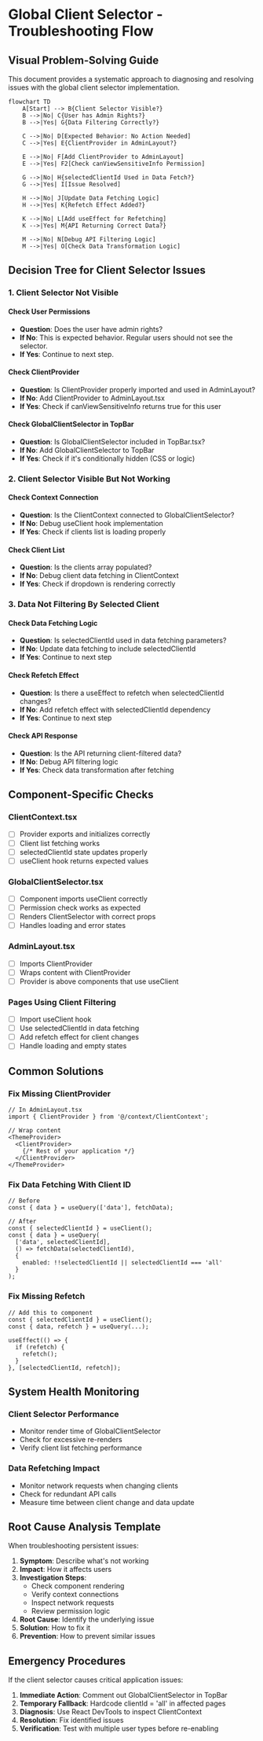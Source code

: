 # Global Client Selector - Troubleshooting Flow

## Visual Problem-Solving Guide

This document provides a systematic approach to diagnosing and resolving issues with the global client selector implementation.

```mermaid
flowchart TD
    A[Start] --> B{Client Selector Visible?}
    B -->|No| C{User has Admin Rights?}
    B -->|Yes| G{Data Filtering Correctly?}
    
    C -->|No| D[Expected Behavior: No Action Needed]
    C -->|Yes| E{ClientProvider in AdminLayout?}
    
    E -->|No| F[Add ClientProvider to AdminLayout]
    E -->|Yes| F2[Check canViewSensitiveInfo Permission]
    
    G -->|No| H{selectedClientId Used in Data Fetch?}
    G -->|Yes| I[Issue Resolved]
    
    H -->|No| J[Update Data Fetching Logic]
    H -->|Yes| K{Refetch Effect Added?}
    
    K -->|No| L[Add useEffect for Refetching]
    K -->|Yes| M{API Returning Correct Data?}
    
    M -->|No| N[Debug API Filtering Logic]
    M -->|Yes| O[Check Data Transformation Logic]
```

## Decision Tree for Client Selector Issues

### 1. Client Selector Not Visible

#### Check User Permissions
- **Question**: Does the user have admin rights?
- **If No**: This is expected behavior. Regular users should not see the selector.
- **If Yes**: Continue to next step.

#### Check ClientProvider
- **Question**: Is ClientProvider properly imported and used in AdminLayout?
- **If No**: Add ClientProvider to AdminLayout.tsx
- **If Yes**: Check if canViewSensitiveInfo returns true for this user

#### Check GlobalClientSelector in TopBar
- **Question**: Is GlobalClientSelector included in TopBar.tsx?
- **If No**: Add GlobalClientSelector to TopBar
- **If Yes**: Check if it's conditionally hidden (CSS or logic)

### 2. Client Selector Visible But Not Working

#### Check Context Connection
- **Question**: Is the ClientContext connected to GlobalClientSelector?
- **If No**: Debug useClient hook implementation
- **If Yes**: Check if clients list is loading properly

#### Check Client List
- **Question**: Is the clients array populated?
- **If No**: Debug client data fetching in ClientContext
- **If Yes**: Check if dropdown is rendering correctly

### 3. Data Not Filtering By Selected Client

#### Check Data Fetching Logic
- **Question**: Is selectedClientId used in data fetching parameters?
- **If No**: Update data fetching to include selectedClientId
- **If Yes**: Continue to next step

#### Check Refetch Effect
- **Question**: Is there a useEffect to refetch when selectedClientId changes?
- **If No**: Add refetch effect with selectedClientId dependency
- **If Yes**: Continue to next step

#### Check API Response
- **Question**: Is the API returning client-filtered data?
- **If No**: Debug API filtering logic
- **If Yes**: Check data transformation after fetching

## Component-Specific Checks

### ClientContext.tsx
- [ ] Provider exports and initializes correctly
- [ ] Client list fetching works
- [ ] selectedClientId state updates properly
- [ ] useClient hook returns expected values

### GlobalClientSelector.tsx
- [ ] Component imports useClient correctly
- [ ] Permission check works as expected
- [ ] Renders ClientSelector with correct props
- [ ] Handles loading and error states

### AdminLayout.tsx
- [ ] Imports ClientProvider
- [ ] Wraps content with ClientProvider
- [ ] Provider is above components that use useClient

### Pages Using Client Filtering
- [ ] Import useClient hook
- [ ] Use selectedClientId in data fetching
- [ ] Add refetch effect for client changes
- [ ] Handle loading and empty states

## Common Solutions

### Fix Missing ClientProvider
```tsx
// In AdminLayout.tsx
import { ClientProvider } from '@/context/ClientContext';

// Wrap content
<ThemeProvider>
  <ClientProvider>
    {/* Rest of your application */}
  </ClientProvider>
</ThemeProvider>
```

### Fix Data Fetching With Client ID
```tsx
// Before
const { data } = useQuery(['data'], fetchData);

// After
const { selectedClientId } = useClient();
const { data } = useQuery(
  ['data', selectedClientId],
  () => fetchData(selectedClientId),
  {
    enabled: !!selectedClientId || selectedClientId === 'all'
  }
);
```

### Fix Missing Refetch
```tsx
// Add this to component
const { selectedClientId } = useClient();
const { data, refetch } = useQuery(...);

useEffect(() => {
  if (refetch) {
    refetch();
  }
}, [selectedClientId, refetch]);
```

## System Health Monitoring

### Client Selector Performance
- Monitor render time of GlobalClientSelector
- Check for excessive re-renders
- Verify client list fetching performance

### Data Refetching Impact
- Monitor network requests when changing clients
- Check for redundant API calls
- Measure time between client change and data update

## Root Cause Analysis Template

When troubleshooting persistent issues:

1. **Symptom**: Describe what's not working
2. **Impact**: How it affects users
3. **Investigation Steps**:
   - Check component rendering
   - Verify context connections
   - Inspect network requests
   - Review permission logic
4. **Root Cause**: Identify the underlying issue
5. **Solution**: How to fix it
6. **Prevention**: How to prevent similar issues

## Emergency Procedures

If the client selector causes critical application issues:

1. **Immediate Action**: Comment out GlobalClientSelector in TopBar
2. **Temporary Fallback**: Hardcode clientId = 'all' in affected pages
3. **Diagnosis**: Use React DevTools to inspect ClientContext
4. **Resolution**: Fix identified issues
5. **Verification**: Test with multiple user types before re-enabling
